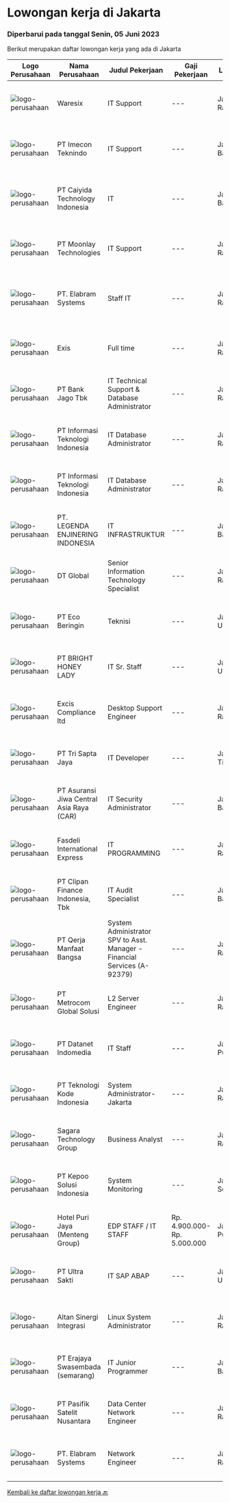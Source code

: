 
  # Lowongan kerja di Jakarta

  ### Diperbarui pada tanggal Senin, 05 Juni 2023

  Berikut merupakan daftar lowongan kerja yang ada di Jakarta

  |Logo Perusahaan | Nama Perusahaan | Judul Pekerjaan | Gaji Pekerjaan | Lokasi | Deskripsi | Tanggal diunggah | Pranala |
  | -------------- | --------------- | --------------- | --------- | --------- | -------------- | ------- | ----------- |
  |![logo-perusahaan](https://i.ibb.co/sqvTCh9/112815900-stock-vector-no-image-available-icon-flat-vector.webp)|Waresix|IT Support|---|Jakarta Raya|Job description &amp; requirementsRequirements:Minimum Bachelor’s degree in IT, or related majorMinimum 1 year of experience in IT SupportFluent in...|Minggu, 04 Juni 2023|https://www.jobstreet.co.id/id/job/it-support-1035741587?token=0~414b81e1-cf36-47ec-9285-9a39ac5e433e&sectionRank=1&jobId=jobstreet-id-job-1035741587|
|![logo-perusahaan](https://i.ibb.co/sqvTCh9/112815900-stock-vector-no-image-available-icon-flat-vector.webp)|PT Imecon Teknindo|IT Support|---|Jakarta Barat|Deskripsi Pekerjaan1. Memastikan komputer yang digunakan dapat berfungsi normal/berjalan seperti seharusnya.2. Harus memastikan bahwa semua komputer...|Minggu, 04 Juni 2023|https://www.jobstreet.co.id/id/job/it-support-1035946818?token=0~414b81e1-cf36-47ec-9285-9a39ac5e433e&sectionRank=2&jobId=jobstreet-id-job-1035946818|
|![logo-perusahaan](https://image-service-cdn.seek.com.au/cb4333d67a92ad4ebaf1b1f11c4f20e6cfbd145f/ee4dce1061f3f616224767ad58cb2fc751b8d2dc)|PT Caiyida Technology Indonesia|IT|---|Jakarta Barat|IT Minimal lulusan S1 jurusan Komputer dan sejenisnyaFresh Graduate Silahkan MendaftarMenguasai Trouble Shooting Hardware dan SoftwareMampu...|Minggu, 04 Juni 2023|https://www.jobstreet.co.id/id/job/it-1035921218?token=0~414b81e1-cf36-47ec-9285-9a39ac5e433e&sectionRank=3&jobId=jobstreet-id-job-1035921218|
|![logo-perusahaan](https://image-service-cdn.seek.com.au/ac0d2cba3eb20a38479945b570c0f6698f465f79/ee4dce1061f3f616224767ad58cb2fc751b8d2dc)|PT Moonlay Technologies|IT Support|---|Jakarta Raya|Job description &amp; requirementsWe are looking for a highly capable IT Support Specialist to provide technical assistance to our staff. In this...|Minggu, 04 Juni 2023|https://www.jobstreet.co.id/id/job/it-support-1035920773?token=0~414b81e1-cf36-47ec-9285-9a39ac5e433e&sectionRank=4&jobId=jobstreet-id-job-1035920773|
|![logo-perusahaan](https://i.ibb.co/sqvTCh9/112815900-stock-vector-no-image-available-icon-flat-vector.webp)|PT. Elabram Systems|Staff IT|---|Jakarta Raya|Job Description: Mengembangkan sistem aplikasi yang ada di perusahaan Helpdesk sistem aplikasi perusahaan Database administrator dan backup database...|Minggu, 04 Juni 2023|https://www.jobstreet.co.id/id/job/staff-it-1036000520?token=0~414b81e1-cf36-47ec-9285-9a39ac5e433e&sectionRank=5&jobId=jobstreet-id-job-1036000520|
|![logo-perusahaan](https://i.ibb.co/sqvTCh9/112815900-stock-vector-no-image-available-icon-flat-vector.webp)|Exis|Full time|---|Jakarta Raya|Industry: IT ServicesWork Experience: 4-5 yearsCity: JakartaState/Province: Jakarta RayaZip/Postal Code: 10110Job DescriptionJOB DESCRIPTION •...|Minggu, 04 Juni 2023|https://www.jobstreet.co.id/id/job/full-time-1035741556?token=0~414b81e1-cf36-47ec-9285-9a39ac5e433e&sectionRank=6&jobId=jobstreet-id-job-1035741556|
|![logo-perusahaan](https://i.ibb.co/sqvTCh9/112815900-stock-vector-no-image-available-icon-flat-vector.webp)|PT Bank Jago Tbk|IT Technical Support & Database Administrator|---|Jakarta Raya|Role ObjectivesResponsible for the design, development and operation of servers, operating systems, storage, virtualization and databasesWhat you will...|Minggu, 04 Juni 2023|https://www.jobstreet.co.id/id/job/it-technical-support-database-administrator-1035772799?token=0~414b81e1-cf36-47ec-9285-9a39ac5e433e&sectionRank=7&jobId=jobstreet-id-job-1035772799|
|![logo-perusahaan](https://image-service-cdn.seek.com.au/ffb2408b2a02c1b8348dc2af4952a87ebe96bc89/ee4dce1061f3f616224767ad58cb2fc751b8d2dc)|PT Informasi Teknologi Indonesia|IT Database Administrator|---|Jakarta Raya|Job description &amp; requirementsQualification Required : Min 1 year experience in Database Administrator   Bachelor Degree in Informatics...|Minggu, 04 Juni 2023|https://www.jobstreet.co.id/id/job/it-database-administrator-1035765878?token=0~414b81e1-cf36-47ec-9285-9a39ac5e433e&sectionRank=8&jobId=jobstreet-id-job-1035765878|
|![logo-perusahaan](https://image-service-cdn.seek.com.au/ffb2408b2a02c1b8348dc2af4952a87ebe96bc89/ee4dce1061f3f616224767ad58cb2fc751b8d2dc)|PT Informasi Teknologi Indonesia|IT Database Administrator|---|Jakarta Raya|Job description &amp; requirementsQualification Required : Min 1 year experience in Database Administrator   Bachelor Degree in Informatics...|Minggu, 04 Juni 2023|https://www.jobstreet.co.id/id/job/it-database-administrator-1035651184?token=0~414b81e1-cf36-47ec-9285-9a39ac5e433e&sectionRank=9&jobId=jobstreet-id-job-1035651184|
|![logo-perusahaan](https://image-service-cdn.seek.com.au/2fdf13cd537a0540488f37b899277150f69ee139/ee4dce1061f3f616224767ad58cb2fc751b8d2dc)|PT. LEGENDA ENJINERING INDONESIA|IT INFRASTRUKTUR|---|Jakarta Barat|1. Menghandle seluruh pekerjaan yang terkait dengan IT di proyek 2. Bersedia untuk ditempatkan di Sulawesi 3. Mengerti jaringan networking 4. Mengerti...|Minggu, 04 Juni 2023|https://www.jobstreet.co.id/id/job/it-infrastruktur-1036000081?token=0~414b81e1-cf36-47ec-9285-9a39ac5e433e&sectionRank=10&jobId=jobstreet-id-job-1036000081|
|![logo-perusahaan](https://i.ibb.co/sqvTCh9/112815900-stock-vector-no-image-available-icon-flat-vector.webp)|DT Global|Senior Information Technology Specialist|---|Jakarta Raya|LocationJakarta, IndonesiaAd TitleSenior Information Technology SpecialistProgram BackgroundPoverty Alleviation and Comprehensive, Inclusive and...|Minggu, 04 Juni 2023|https://www.jobstreet.co.id/id/job/senior-information-technology-specialist-1035840038?token=0~414b81e1-cf36-47ec-9285-9a39ac5e433e&sectionRank=11&jobId=jobstreet-id-job-1035840038|
|![logo-perusahaan](https://image-service-cdn.seek.com.au/8b7ed803fbcb91c9b259bb968ed537e9ee0de867/ee4dce1061f3f616224767ad58cb2fc751b8d2dc)|PT Eco Beringin|Teknisi|---|Jakarta Utara|Deskripsi Pekerjaan- Memeriksa mesin produksi dan memastikan fungsi mesin beroperasi dengan baik.- Melaporkan keadaan mesin produksi setelah...|Minggu, 04 Juni 2023|https://www.jobstreet.co.id/id/job/teknisi-1035741483?token=0~414b81e1-cf36-47ec-9285-9a39ac5e433e&sectionRank=12&jobId=jobstreet-id-job-1035741483|
|![logo-perusahaan](https://image-service-cdn.seek.com.au/e0a2f6ba176c809d525134f99deb4fb670af3c54/ee4dce1061f3f616224767ad58cb2fc751b8d2dc)|PT BRIGHT HONEY LADY|IT Sr. Staff|---|Jakarta Utara|IT Helpdesk Instalasi hardware &amp; software untuk memastikan tersedianya komputer dan jaringan yang berjalan dengan baik Perawatan, pemeliharaan dan...|Sabtu, 03 Juni 2023|https://www.jobstreet.co.id/id/job/it-sr.-staff-4357524?token=0~414b81e1-cf36-47ec-9285-9a39ac5e433e&sectionRank=13&jobId=jobstreet-id-job-4357524|
|![logo-perusahaan](https://i.ibb.co/sqvTCh9/112815900-stock-vector-no-image-available-icon-flat-vector.webp)|Excis Compliance ltd|Desktop Support Engineer|---|Jakarta Raya|JOB DESCRIPTION • Workstation Services (e.g., Desktop, Monitors, Printers and laptop)• Break fix• Desktop/Laptop Hardware related troubleshooting -...|Minggu, 04 Juni 2023|https://www.jobstreet.co.id/id/job/desktop-support-engineer-1035765665?token=0~414b81e1-cf36-47ec-9285-9a39ac5e433e&sectionRank=14&jobId=jobstreet-id-job-1035765665|
|![logo-perusahaan](https://image-service-cdn.seek.com.au/b2fbd4502440df49cd0ea2dd2003ed2ce890052a/ee4dce1061f3f616224767ad58cb2fc751b8d2dc)|PT Tri Sapta Jaya|IT Developer|---|Jakarta Timur|- Menangani langsung project internal dan eksternal Kualifikasi : 1. Pendidikan minimal Diploma Teknik Informatika atau Sistem Informatika 2....|Minggu, 04 Juni 2023|https://www.jobstreet.co.id/id/job/it-developer-1035839978?token=0~414b81e1-cf36-47ec-9285-9a39ac5e433e&sectionRank=15&jobId=jobstreet-id-job-1035839978|
|![logo-perusahaan](https://image-service-cdn.seek.com.au/881097bd6844c586bbad032ecfe4fe7d6b8c5710/ee4dce1061f3f616224767ad58cb2fc751b8d2dc)|PT Asuransi Jiwa Central Asia Raya (CAR)|IT Security Administrator|---|Jakarta Barat|Job Description: Monitor IT Security threats identified by the client’s security software and co-ordinate any responses or actions that may be...|Minggu, 04 Juni 2023|https://www.jobstreet.co.id/id/job/it-security-administrator-4348858?token=0~414b81e1-cf36-47ec-9285-9a39ac5e433e&sectionRank=16&jobId=jobstreet-id-job-4348858|
|![logo-perusahaan](https://image-service-cdn.seek.com.au/518127b63aec154b652e5807c424705d53cb67e5/ee4dce1061f3f616224767ad58cb2fc751b8d2dc)|Fasdeli International Express|IT PROGRAMMING|---|Jakarta Raya|Deskripsi Pekerjaan: Mengolah database / server perusahaan dan menjaga keamanan system. Terlibat langsung dalam pengembangan aplikasi / system...|Senin, 05 Juni 2023|https://www.jobstreet.co.id/id/job/it-programming-4357953?token=0~414b81e1-cf36-47ec-9285-9a39ac5e433e&sectionRank=17&jobId=jobstreet-id-job-4357953|
|![logo-perusahaan](https://image-service-cdn.seek.com.au/b05d3fa911fcd97f3d6aea83da9b16898bf93530/ee4dce1061f3f616224767ad58cb2fc751b8d2dc)|PT Clipan Finance Indonesia, Tbk|IT Audit Specialist|---|Jakarta Barat|Merencanakan dan melakukan audit terhadap kontrol keamanan Teknologi Informasi dan memastikan kepatuhannya terhadap kebijakan perusahaan. Mengkaji...|Sabtu, 03 Juni 2023|https://www.jobstreet.co.id/id/job/it-audit-specialist-4347170?token=0~414b81e1-cf36-47ec-9285-9a39ac5e433e&sectionRank=18&jobId=jobstreet-id-job-4347170|
|![logo-perusahaan](https://i.ibb.co/sqvTCh9/112815900-stock-vector-no-image-available-icon-flat-vector.webp)|PT Qerja Manfaat Bangsa|System Administrator SPV to Asst. Manager - Financial Services (A-92379)|---|Jakarta Raya|Job description &amp; requirementsPersyaratan : Maximum 35 years old. Minimum Bachelor's Degree in Computer Engineering / IT or equivalent. Have at...|Minggu, 04 Juni 2023|https://www.jobstreet.co.id/id/job/system-administrator-spv-to-asst.-manager-financial-services-a-92379-1035875901?token=0~414b81e1-cf36-47ec-9285-9a39ac5e433e&sectionRank=19&jobId=jobstreet-id-job-1035875901|
|![logo-perusahaan](https://image-service-cdn.seek.com.au/ff4cb1233a290f926d9dced69b6a50ab8b087e47/ee4dce1061f3f616224767ad58cb2fc751b8d2dc)|PT Metrocom Global Solusi|L2 Server Engineer|---|Jakarta Raya|Qualifications: Minimal Bachelor's degree or Diploma degree in Computer Engineering, Computer Science, Information Technology, or equivalent; 2 years...|Minggu, 04 Juni 2023|https://www.jobstreet.co.id/id/job/l2-server-engineer-4349279?token=0~414b81e1-cf36-47ec-9285-9a39ac5e433e&sectionRank=20&jobId=jobstreet-id-job-4349279|
|![logo-perusahaan](https://image-service-cdn.seek.com.au/d47e6b60b2750dbc3f3565506d34503d738b01b3/ee4dce1061f3f616224767ad58cb2fc751b8d2dc)|PT Datanet Indomedia|IT Staff|---|Jakarta Pusat|Deskripsi Pekerjaan : Membuat perencanaan, pengembangan dan monitor program kerja IT Memahami konsep jaringan (internet, wired, wireless, routing,...|Jumat, 02 Juni 2023|https://www.jobstreet.co.id/id/job/it-staff-1035952925?token=0~414b81e1-cf36-47ec-9285-9a39ac5e433e&sectionRank=21&jobId=jobstreet-id-job-1035952925|
|![logo-perusahaan](https://image-service-cdn.seek.com.au/85c6ff691a760ace93ea9e82a70519b5e40bfd62/ee4dce1061f3f616224767ad58cb2fc751b8d2dc)|PT Teknologi Kode Indonesia|System Administrator- Jakarta|---|Jakarta Raya|Job description &amp; requirementsJob Description :● Melayani pembuatan, perbaikan dan pemeliharaan perangkat infrastruktur hardwareserver, perangkat...|Minggu, 04 Juni 2023|https://www.jobstreet.co.id/id/job/system-administrator-jakarta-1035905567?token=0~414b81e1-cf36-47ec-9285-9a39ac5e433e&sectionRank=22&jobId=jobstreet-id-job-1035905567|
|![logo-perusahaan](https://i.ibb.co/sqvTCh9/112815900-stock-vector-no-image-available-icon-flat-vector.webp)|Sagara Technology Group|Business Analyst|---|Jakarta Raya|Job description &amp; requirements• A bachelor’s degree in business/management or related field• A minimum of 1 year of experience in business...|Minggu, 04 Juni 2023|https://www.jobstreet.co.id/id/job/business-analyst-1036026653?token=0~414b81e1-cf36-47ec-9285-9a39ac5e433e&sectionRank=23&jobId=jobstreet-id-job-1036026653|
|![logo-perusahaan](https://image-service-cdn.seek.com.au/361de4749240b66789cf4d59076e4c640e48432c/ee4dce1061f3f616224767ad58cb2fc751b8d2dc)|PT Kepoo Solusi Indonesia|System Monitoring|---|Jakarta Selatan|► Kualifikasi:  Pendidikan minimal SMA Bisa bekerja di dalam ruang kontrol sistem dan server room Basic knowledge untuk IT / Infrastruktur komputer...|Minggu, 04 Juni 2023|https://www.jobstreet.co.id/id/job/system-monitoring-4349444?token=0~414b81e1-cf36-47ec-9285-9a39ac5e433e&sectionRank=24&jobId=jobstreet-id-job-4349444|
|![logo-perusahaan](https://image-service-cdn.seek.com.au/9715fa052ce8b5876752ca28b1c261c4a57f21fe/ee4dce1061f3f616224767ad58cb2fc751b8d2dc)|Hotel Puri Jaya (Menteng Group)|EDP STAFF / IT STAFF|Rp. 4.900.000-Rp. 5.000.000|Jakarta Pusat|Persyaratan : Berusia maksimal 35 tahun Pendidikan minimal D3 Teknik (diutamakan Informatika/Komputer/Jaringan atau setara) Berpengalaman sebagai...|Sabtu, 03 Juni 2023|https://www.jobstreet.co.id/id/job/edp-staff-it-staff-4357547?token=0~414b81e1-cf36-47ec-9285-9a39ac5e433e&sectionRank=25&jobId=jobstreet-id-job-4357547|
|![logo-perusahaan](https://image-service-cdn.seek.com.au/5c25359addba73a0ab95cbab4a0fb784e3814737/ee4dce1061f3f616224767ad58cb2fc751b8d2dc)|PT Ultra Sakti|IT SAP ABAP|---|Jakarta Utara|Kualifikasi: Pendidikan minimal S1 Ilmu Komputer, Sistem Informasi, Teknik Informatika atau setara lainnya Penguasaan dialog programming, smartforms,...|Senin, 05 Juni 2023|https://www.jobstreet.co.id/id/job/it-sap-abap-4357948?token=0~414b81e1-cf36-47ec-9285-9a39ac5e433e&sectionRank=26&jobId=jobstreet-id-job-4357948|
|![logo-perusahaan](https://image-service-cdn.seek.com.au/afdd388096da3d06d9e380ff01d531873aa9477a/ee4dce1061f3f616224767ad58cb2fc751b8d2dc)|Altan Sinergi Integrasi|Linux System Administrator|---|Jakarta Raya|Requirement : Memiliki pengetahuan teknis yang baik yentang teknologi web (Sistem Informasi, Website, aplikasi mobile) Menguasai Linux System...|Senin, 05 Juni 2023|https://www.jobstreet.co.id/id/job/linux-system-administrator-4357349?token=0~414b81e1-cf36-47ec-9285-9a39ac5e433e&sectionRank=27&jobId=jobstreet-id-job-4357349|
|![logo-perusahaan](https://i.ibb.co/sqvTCh9/112815900-stock-vector-no-image-available-icon-flat-vector.webp)|PT Erajaya Swasembada (semarang)|IT Junior Programmer|---|Jakarta Barat|Work DescriptionThe ideal candidate is a highly resourceful and innovative developer with extensive experience in the layout, design and coding of...|Minggu, 04 Juni 2023|https://www.jobstreet.co.id/id/job/it-junior-programmer-1035920721?token=0~414b81e1-cf36-47ec-9285-9a39ac5e433e&sectionRank=28&jobId=jobstreet-id-job-1035920721|
|![logo-perusahaan](https://image-service-cdn.seek.com.au/72d69347becf80b97dea93fd24e755c938e848a6/ee4dce1061f3f616224767ad58cb2fc751b8d2dc)|PT Pasifik Satelit Nusantara|Data Center Network Engineer|---|Jakarta Raya|Job description &amp; requirementsJOB DESCRIPTION : Managing Network hardware Multi brand (ex : Cisco, Juniper, Edgecore, Mikrotik) Maintenance Data...|Minggu, 04 Juni 2023|https://www.jobstreet.co.id/id/job/data-center-network-engineer-1035905754?token=0~414b81e1-cf36-47ec-9285-9a39ac5e433e&sectionRank=29&jobId=jobstreet-id-job-1035905754|
|![logo-perusahaan](https://i.ibb.co/sqvTCh9/112815900-stock-vector-no-image-available-icon-flat-vector.webp)|PT. Elabram Systems|Network Engineer|---|Jakarta Raya|Job Description : Melakukan support operasional dan instalasi jaringan Memiliki kemampuan analisis root cause kesalahan sistem dan jaringan Melakukan...|Minggu, 04 Juni 2023|https://www.jobstreet.co.id/id/job/network-engineer-1035946583?token=0~414b81e1-cf36-47ec-9285-9a39ac5e433e&sectionRank=30&jobId=jobstreet-id-job-1035946583|


  [Kembali ke daftar lowongan kerja 🔙](../README.md#daftar-lowongan-kerja)
  